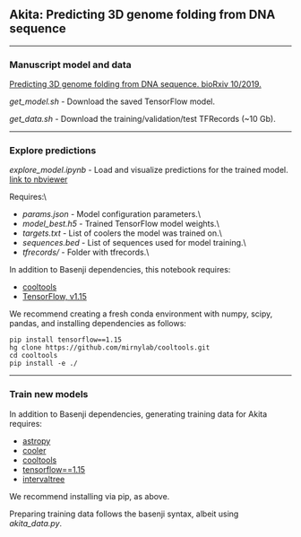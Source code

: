 ## Akita: Predicting 3D genome folding from DNA sequence
--------------------------------------------------------------------------------

### Manuscript model and data

[Predicting 3D genome folding from DNA sequence. bioRxiv 10/2019.](https://www.biorxiv.org/content/10.1101/800060v1)

*get_model.sh* - Download the saved TensorFlow model.

*get_data.sh* - Download the training/validation/test TFRecords	(~10 Gb).

--------------------------------------------------------------------------------

### Explore predictions 

*explore_model.ipynb* - Load and visualize predictions for the trained model. [link to nbviewer](https://nbviewer.jupyter.org/github/gfudenberg/basenji/blob/tf2_hic/manuscripts/akita/explore_model.ipynb)

Requires:\
- *params.json* - Model configuration parameters.\
- *model_best.h5* -  Trained TensorFlow model weights.\ 
- *targets.txt* -  List of coolers the model was trained on.\
- *sequences.bed* - List of sequences used for model training.\
- *tfrecords/* - Folder with tfrecords.\

In addition to Basenji dependencies, this notebook requires:
- [cooltools](https://github.com/mirnylab/cooltools)
- [TensorFlow, v1.15](https://www.tensorflow.org/)

We recommend creating a fresh conda environment with numpy, scipy, pandas, and installing dependencies as follows:
```
pip install tensorflow==1.15
hg clone https://github.com/mirnylab/cooltools.git
cd cooltools
pip install -e ./
```

--------------------------------------------------------------------------------

### Train new models

In addition to Basenji dependencies, generating training data for Akita requires:
- [astropy](https://docs.astropy.org/en/stable/install.html)
- [cooler](https://github.com/mirnylab/cooler/)
- [cooltools](https://github.com/mirnylab/cooltools)
- [tensorflow==1.15](https://www.tensorflow.org/)
- [intervaltree](https://pypi.org/project/intervaltree/)

We recommend installing via pip, as above.

Preparing training data follows the basenji syntax, albeit using *akita_data.py*. 


